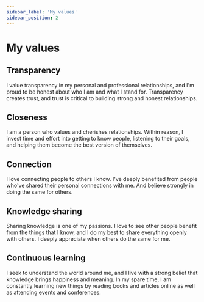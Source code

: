 ```yaml
---
sidebar_label: 'My values'
sidebar_position: 2
---
```


# My values

## Transparency
I value transparency in my personal and professional relationships, and I'm proud to be honest about who I am and what I stand for. Transparency creates trust, and trust is critical to building strong and honest relationships.

## Closeness
I am a person who values and cherishes relationships. Within reason, I invest time and effort into getting to know people, listening to their goals, and helping them become the best version of themselves. 

## Connection
I love connecting people to others I know. I've deeply benefited from people who've shared their personal connections with me. And believe strongly in doing the same for others.

## Knowledge sharing
Sharing knowledge is one of my passions.  I love to see other people benefit from the things that I know, and I do my best to share everything openly with others. I deeply appreciate when others do the same for me.

## Continuous learning
I seek to understand the world around me, and I live with a strong belief that knowledge brings happiness and meaning. In my spare time, I am constantly learning new things by reading books and articles online as well as attending events and conferences.